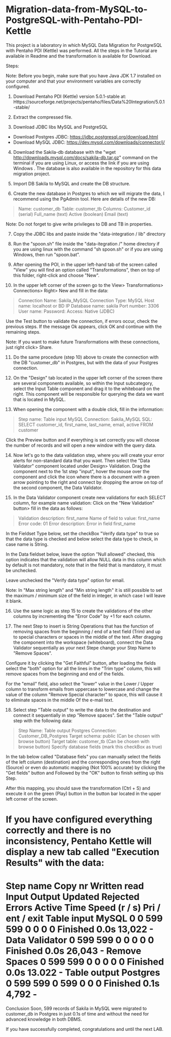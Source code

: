 # Migration-data-from-MySQL-to-PostgreSQL-with-Pentaho-PDI-Kettle
This project is a laboratory in which MySQL Data Migration for PostgreSQL with Pentaho PDI (Kettle) was performed.  All the steps in the Tutorial are available in Readme and the transformation is available for Download.

Steps:

Note: Before you begin, make sure that you have Java JDK 1.7 installed on your computer and that your environment variables are correctly configured.

1. Download Pentaho PDI (Kettle) version 5.0.1-stable at:
Https://sourceforge.net/projects/pentaho/files/Data%20Integration/5.0.1-stable/

2. Extract the compressed file.

3. Download JDBC libs MySQL and PostgreSQL
- Download Postgres JDBC: https://jdbc.postgresql.org/download.html
- Download MySQL JDBC: https://dev.mysql.com/downloads/connector/j/

4. Download the Sakila-db database with the "wget ​​http://downloads.mysql.com/docs/sakila-db.tar.gz" command on the terminal if you are using Linux, or access the link if you are using Windows . The database is also available in the repository for this data migration project.

5. Import DB Sakila to MySQL and create the DB structure.

6. Create the new database in Postgres to which we will migrate the data, I recommend using the PgAdmin tool. Here are details of the new DB:
> Name: customer_db
> Table: customer_tb
> Columns:
> Customer_id (serial)
> Full_name (text)
> Active (boolean)
> Email (text)

Note: Do not forget to give write privileges to DB and TB in properties.

7. Copy the JDBC libs and paste inside the "data-integration / lib" directory

8. Run the "spoon.sh" file inside the "data-itegration /" home directory if you are using linux with the command "sh spoon.sh" or if you are using Windows, then run "spoon.bat".

9. After opening the POI, in the upper left-hand tab of the screen called "View" you will find an option called "Transformations", then on top of this folder, right-click and choose "New".

10. In the upper left corner of the screen go to the View> Transformations> Connections> Right> New and fill in the data:
> Connection Name: Sakila_MySQL
> Connection Type: MySQL
> Host name: localhost or BD IP
> Database name: sakila
> Port number: 3306
> User name: <user>
> Password: <password>
> Access: Native (JDBC)

Use the Test button to validate the connection, if errors occur, check the previous steps. If the message Ok appears, click OK and continue with the remaining steps.

Note: If you want to make future Transformations with these connections, just right click> Share.

11. Do the same procedure (step 10) above to create the connection with the DB "customer_db" in Postgres, but with the data of your Postgres connection.

12. On the "Design" tab located in the upper left corner of the screen there are several components available, so within the Input subcategory, select the Input Table component and drag it to the whiteboard on the right. This component will be responsible for querying the data we want that is located in MySQL.

13. When opening the component with a double click, fill in the information:
> Step name: Table input MySQL
> Connection: Sakila_MySQL
> SQL: SELECT customer_id, first_name, last_name, email, active FROM customer

Click the Preview button and if everything is set correctly you will choose the number of records and will open a new window with the query data.

14. Now let's go to the data validation step, where you will create your error alerts for non-standard data that you want.
Then select the "Data Validator" component located under Design> Validation. Drag the component next to the 1st step "input", hover the mouse over the component and click the icon where there is a document with a green arrow pointing to the right and connect by dropping the arrow on top of the second component, the Data Validator.

15. In the Data Validator component create new validations for each SELECT column, for example name validation: Click on the "New Validation" button> fill in the data as follows:
> Validation description: first_name
> Name of field to value: first_name
> Error code: 01
> Error description: Error in field first_name

In the Fieldset Type below, set the checkBox "Verify data type" to true so that the data type is checked and below select the data type to check, in case name is String.

In the Data fieldset below, leave the option "Null allowed" checked, this option indicates that the validation will allow NULL data in this column which by default is not mandatory, note that in the field that is mandatory, it must be unchecked.

Leave unchecked the "Verify data type" option for email.

Note: In "Max string length" and "Min string length" it is still possible to set the maximum / minimum size of the field in integer, in which case I will leave it blank.

16. Use the same logic as step 15 to create the validations of the other columns by incrementing the "Error Code" by +1 for each column.

17. The next Step to insert is String Operations that has the function of removing spaces from the beginning / end of a text field (Trim) and up to special characters or spaces in the middle of the text. After dragging the component into the workspace (whiteboard), connect the Data Validator sequentially as your next Stepe change your Step Name to "Remove Spaces".

Configure it by clicking the "Get Faithful" button, after loading the fields select the "both" option for all the lines in the "Trim type" column, this will remove spaces from the beginning and end of the fields.

For the "email" field, also select the "lower" value in the Lower / Upper column to transform emails from uppercase to lowercase and change the value of the column "Remove Special character" to space, this will cause it to eliminate spaces in the middle Of the e-mail text.

18. Select step "Table output" to write the data to the destination and connect it sequentially in step "Remove spaces".
Set the "Table output" step with the following data:
> Step Name: Table output Postgres
> Connection: Customer_DB_Postgres
> Target schema: public (Can be chosen with browse button)
> Target table: customer_tb (Can be chosen with browse button)
> Specify database fields (mark this checkBox as true)

In the tab below called "Database fiels" you can manually select the fields of the left column (destination) and the corresponding ones from the right (Source) or even do automatic mapping (Not 100% accurate) by clicking the "Get fields" button and Followed by the "OK" button to finish setting up this Step.

After this mapping, you should save the transformation (Ctrl + S) and execute it on the green (Play) button in the button bar located in the upper left corner of the screen.

If you have configured everything correctly and there is no inconsistency, Pentaho Kettle will display a new tab called "Execution Results" with the data:
=================================================================================================================
Step name Copy nr Written read Input Output Updated Rejected Errors Active Time Speed ​​(r / s) Pri / ent / exit
Table input MySQL 0 0 599 599 0 0 0 0 Finished 0.0s 13,022 -
Data Validator 0 599 599 0 0 0 0 0 Finished 0.0s 26,043 -
Remove Spaces 0 599 599 0 0 0 0 0 Finished 0.0s 13.022 -
Table output Postgres 0 599 599 0 599 0 0 0 Finished 0.1s 4,792 -
=================================================================================================================

Conclusion
Soon, 599 records of Sakila in MySQL were migrated to customer_db in Postgres in just 0.1s of time and without the need for advanced knowledge in both DBMS.

If you have successfully completed, congratulations and until the next LAB.
